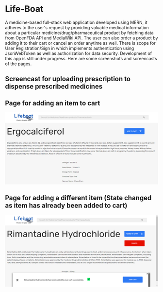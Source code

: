 # Life-Boat
A medicine-based full-stack web application developed using MERN, it adheres to the user's request by providing valuable medical information about a particular medicine/drug/pharmaceutical product by fetching data from OpenFDA API and MediaWiki API. The user can also order a product by adding it to their cart or cancel an order anytime as well. There is scope for User Registration/Sign in which implements authentication using JsonWebToken as well as authorization for data security. Development of this app is still under progress. Here are some screenshots and screencasts of the pages.

## Screencast for uploading prescription to dispense prescribed medicines

## Page for adding an item to cart
![alt text](client/src/components/images/screenshots/screenshot2.png)

## Page for adding a different item (State changed as item has already been added to cart)
![alt text](client/src/components/images/screenshots/screenshot3.png)